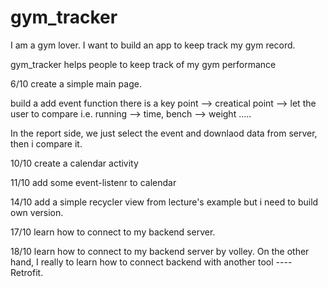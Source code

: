 # gym_tracker
I am a gym lover. I want to build an app to keep track my gym record. 

gym_tracker helps people to keep track of my gym performance

6/10 create a simple main page. 

build a add event function there is a key point --> creatical point --> let the user to compare i.e. running --> time, bench --> weight .....

In the report side, we just select the event and downlaod data from server, then i compare it.

10/10 create a calendar activity

11/10 add some event-listenr to calendar 

14/10 add a simple recycler view from lecture's example but i need to build own version. 

17/10 learn how to connect to my backend server.

18/10 learn how to connect to my backend server by volley. On the other hand, I really to learn how to connect backend with another tool ---- Retrofit. 


